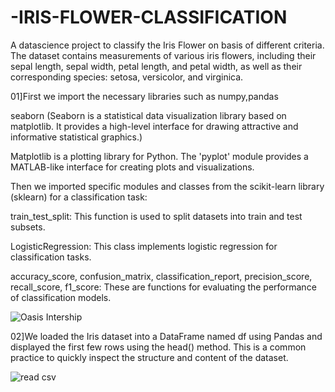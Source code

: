 # -IRIS-FLOWER-CLASSIFICATION
A datascience project to classify the Iris Flower on basis of different criteria. The dataset contains measurements of various iris flowers, including their sepal length, sepal width, petal length, and petal width, as well as their corresponding species: setosa, versicolor, and virginica.


01]First we import the necessary libraries such as numpy,pandas 

seaborn (Seaborn is a statistical data visualization library based on matplotlib. It provides a high-level interface for drawing attractive and informative statistical graphics.) 

Matplotlib is a plotting library for Python. The 'pyplot' module provides a MATLAB-like interface for creating plots and visualizations.

Then we imported specific modules and classes from the scikit-learn library (sklearn) for a classification task:

train_test_split: This function is used to split datasets into train and test subsets.

LogisticRegression: This class implements logistic regression for classification tasks.

accuracy_score, confusion_matrix, classification_report, precision_score, recall_score, f1_score: These are functions for evaluating the performance of classification models.

![Oasis Intership](https://github.com/shubham-dethe/-IRIS-FLOWER-CLASSIFICATION/assets/131885305/6832ed84-71c5-4448-b560-185951a595d1)


02]We loaded the Iris dataset into a DataFrame named df using Pandas and displayed the first few rows using the head() method. This is a common practice to quickly inspect the structure and content of the dataset.

![read csv](https://github.com/shubham-dethe/-IRIS-FLOWER-CLASSIFICATION/assets/131885305/a0e8f26d-dbcc-4a0f-ad6d-51be3f06340b)
